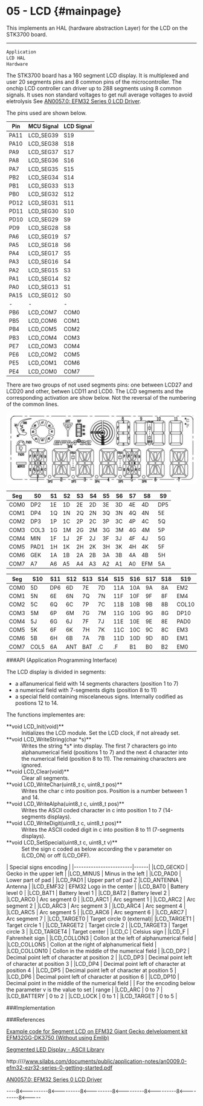 
05 - LCD {#mainpage}
==========

This implements an HAL (hardware abstraction Layer) for the LCD on the STK3700 board. 

---------------------------------
    Application
    LCD HAL
    Hardware



The STK3700 board has a 160 segment LCD display. It is multiplexed and user 20 segments pins and 8 common pins of the microcontroller. The onchip LCD controller can driver up to 288 segments using 8 common signals. It uses non standard voltages to get null average voltages to avoid eletrolysis See [AN0057.0: EFM32 Series 0 LCD Driver](https://www.silabs.com/documents/public/application-notes/AN0057.pdf).

The pins used are shown below.


Pin	| MCU Signal   |  LCD Signal
----|--------------|--------------
PA11  |	LCD_SEG39      |   S19
PA10  |	LCD_SEG38      |   S18
PA9	  |	LCD_SEG37      |   S17
PA8	  |	LCD_SEG36      |   S16
PA7	  |	LCD_SEG35      |   S15
PB2   |	LCD_SEG34      |   S14
PB1   |	LCD_SEG33      |   S13
PB0   |	LCD_SEG32      |   S12
PD12  |	LCD_SEG31      |   S11
PD11  |	LCD_SEG30      |   S10
PD10  |	LCD_SEG29      |   S9
PD9   |	LCD_SEG28      |   S8
PA6   |	LCD_SEG19      |   S7
PA5   |	LCD_SEG18      |   S6
PA4	  |	LCD_SEG17      |   S5
PA3	  |	LCD_SEG16      |   S4
PA2	  |	LCD_SEG15      |   S3
PA1	  |	LCD_SEG14      |   S2
PA0	  |	LCD_SEG13      |   S1
PA15  |	LCD_SEG12      |   S0
-	  |	-          |    -
PB6	  |	LCD_COM7       |    COM0
PB5	  |	LCD_COM6       |    COM1
PB4	  |	LCD_COM5       |    COM2
PB3	  |	LCD_COM4       |    COM3
PE7	  |	LCD_COM3       |    COM4
PE6	  |	LCD_COM2       |    COM5
PE5	  |	LCD_COM1       |    COM6
PE4	  |	LCD_COM0       |    COM7

There are two groups of not used segments pins: one between LCD27 and LCD20 and other, betwen LCD11 and LCD0. The LCD segments and the corresponding activation are show below. Not the reversal of the numbering of the common lines.

![LCD Map](lcd.png)

Seg  | S0  | S1 | S2 | S3 | S4 | S5 | S6 | S7 | S8 | S9
-----|-----|----|----|----|----|----|----|----|----|----
COM0 | DP2 | 1E | 1D | 2E | 2D | 3E | 3D | 4E | 4D | DP5
COM1 | DP4 | 1Q | 1N | 2Q | 2N | 3Q | 3N | 4Q | 4N | 5E
COM2 | DP3 | 1P | 1C | 2P | 2C | 3P | 3C | 4P | 4C | 5Q
COM3 | COL3| 1G | 1M | 2G | 2M | 3G | 3M | 4G | 4M | 5P
COM4 | MIN | 1F | 1J | 2F | 2J | 3F | 3J | 4F | 4J | 5G
COM5 | PAD1| 1H | 1K | 2H | 2K | 3H | 3K | 4H | 4K | 5F
COM6 | GEK | 1A | 1B | 2A | 2B | 3A | 3B | 4A | 4B | 5H
COM7 | A7  | A6 | A5 | A4 | A3 | A2 | A1 | A0 | EFM| 5A

Seg  | S10 | S11| S12| S13| S14| S15| S16| S17| S18| S19
-----|-----|----|----|----|----|----|----|----|----|----
COM0 | 5D  | DP6| 6D | 7E | 7D | 11A| 10A| 9A | 8A | EM2
COM1 | 5N  | 6E | 6N | 7Q | 7N | 11F| 10F| 9F | 8F | EM4
COM2 | 5C  | 6Q | 6C | 7P | 7C | 11B| 10B| 9B | 8B | COL10
COM3 | 5M  | 6P | 6M | 7G | 7M | 11G| 10G| 9G | 8G | DP10
COM4 | 5J  | 6G | 6J | 7F | 7J | 11E| 10E| 9E | 8E | PAD0
COM5 | 5K  | 6F | 6K | 7H | 7K | 11C| 10C| 9C | 8C | EM3
COM6 | 5B  | 6H | 6B | 7A | 7B | 11D| 10D| 9D | 8D | EM1
COM7 | COL5| 6A | ANT| BAT| .C | .F | B1 | B0 | B2 | EM0


###API (Application Programming Interface)

The LCD display is divided in segments: 
* a alfanumerical field with 14 segments characters (position 1 to 7)
* a numerical field with 7-segments digits (position 8 to 11)
* a special field containing miscelaneous signs. Internally codified as postions 12 to 14.

The functions implementes are:

<dl>
<dt>**void LCD_Init(void)**</dt><dd>Initializes the LCD module. Set the LCD clock, if not already set.</dd>
<dt>**void LCD_WriteString(char *s)**</dt><dd>Writes the string *s* into display. The first 7 characters go into alphanumerical field (positions 1 to 7) and the next 4 character into the numerical field (position 8 to 11). The remaining characters are ignored.</dd>
<dt>**void LCD_Clear(void)**</dt><dd>Clear all segments.</dd>
<dt>**void LCD_WriteChar(uint8_t c, uint8_t pos)**</dt><dd>Writes the char c into position pos. Position is a number between 1 and 14.</dd>
<dt>**void LCD_WriteAlpha(uint8_t c, uint8_t pos)**</dt><dd>Writes the ASCII coded character in c into position 1 to 7 (14-segments displays).</dd>
<dt>**void LCD_WriteDigit(uint8_t c, uint8_t pos)**</dt><dd>Writes the ASCII coded digit in c into position 8 to 11 (7-segments displays).</dd>
<dt>**void LCD_SetSpecial(uint8_t c, uint8_t v)**</dt><dd>Set the sign c coded as below according the v parameter on (LCD_ON) or off (LCD_OFF).</dd>
</dl>

| Special signs encoding        |
|------------------------|------|
|LCD_GECKO | Gecko in the upper left |
|LCD_MINUS | Minus in the left |
|LCD_PAD0  | Lower part of pad |
|LCD_PAD1  | Upper part of pad Z
|LCD_ANTENNA | Antenna |
|LCD_EMF32 | EFM32 Logo in the center |
|LCD_BAT0  | Battery level 0 |
|LCD_BAT1  | Battery level 1 |
|LCD_BAT2  | Battery level 2 |
|LCD_ARC0  | Arc segment 0 |
|LCD_ARC1  | Arc segment 1 |
|LCD_ARC2  | Arc segment 2 |
|LCD_ARC3  | Arc segment 3 |
|LCD_ARC4  | Arc segment 4 |
|LCD_ARC5  | Arc segment 5 |
|LCD_ARC6  | Arc segment 6 |
|LCD_ARC7  | Arc segment 7 |
|LCD_TARGET0 | Target circle 0 (external)|
|LCD_TARGET1 | Target circle 1 |
|LCD_TARGET2 | Target circle 2 |
|LCD_TARGET3 | Target circle 3 |
|LCD_TARGET4 | Target center |
|LCD_C       | Celsius sign |
|LCD_F       | Fahrenheit sign |
|LCD_COLLON3 | Collon at the left  of alphanumerical field |
|LCD_COLLON5 | Collon at the right of alphanumerical field |
|LCD_COLLON10 | Collon in the middle of the numerical field |
|LCD_DP2  | Decimal point left of character at position 2 |
|LCD_DP3  | Decimal point left of character at position 3 |
|LCD_DP4  | Decimal point left of character at position 4 |
|LCD_DP5  | Decimal point left of character at position 5 |
|LCD_DP6  | Decimal point left of character at position 6 |
|LCD_DP10 |  Decimal point in the middle of the numerical field |
| For the encoding below the parameter v is the value to set | range  |
|LCD_ARC  | 0 to 7 |
|LCD_BATTERY | 0 to 2 |
|LCD_LOCK    | 0 to 1 |
|LCD_TARGET  | 0 to 5 |


###Implementation

###References

[Example code for Segment LCD on EFM32 Giant Gecko delvelopment kit EFM32GG-DK3750 (Without using Emlib)](http://embeddedelectrons.blogspot.com.br/2016/12/example-code-for-segment-lcd-on-efm32.html)

[Segmented LED Display - ASCII Library](https://github.com/dmadison/LED-Segment-ASCII)

http:////www.silabs.com/documents/public/application-notes/an0009.0-efm32-ezr32-series-0-getting-started.pdf

[AN0057.0: EFM32 Series 0 LCD Driver](https://www.silabs.com/documents/public/application-notes/AN0057.pdf)


----8<---------8<---------8<---------8<---------8<---------8<---------8<-----


